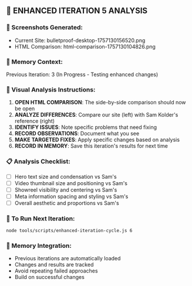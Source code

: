 
## 🧠 ENHANCED ITERATION 5 ANALYSIS

### 📸 Screenshots Generated:
- Current Site: bulletproof-desktop-1757130156520.png
- HTML Comparison: html-comparison-1757130104826.png

### 🧠 Memory Context:
Previous Iteration: 3 (In Progress - Testing enhanced changes)

### 🎯 Visual Analysis Instructions:
1. **OPEN HTML COMPARISON**: The side-by-side comparison should now be open
2. **ANALYZE DIFFERENCES**: Compare our site (left) with Sam Kolder's reference (right)
3. **IDENTIFY ISSUES**: Note specific problems that need fixing
4. **RECORD OBSERVATIONS**: Document what you see
5. **MAKE TARGETED FIXES**: Apply specific changes based on analysis
6. **RECORD IN MEMORY**: Save this iteration's results for next time

### 📋 Analysis Checklist:
- [ ] Hero text size and condensation vs Sam's
- [ ] Video thumbnail size and positioning vs Sam's
- [ ] Showreel visibility and centering vs Sam's
- [ ] Meta information spacing and styling vs Sam's
- [ ] Overall aesthetic and proportions vs Sam's

### 🔄 To Run Next Iteration:
```bash
node tools/scripts/enhanced-iteration-cycle.js 6
```

### 🧠 Memory Integration:
- Previous iterations are automatically loaded
- Changes and results are tracked
- Avoid repeating failed approaches
- Build on successful changes
